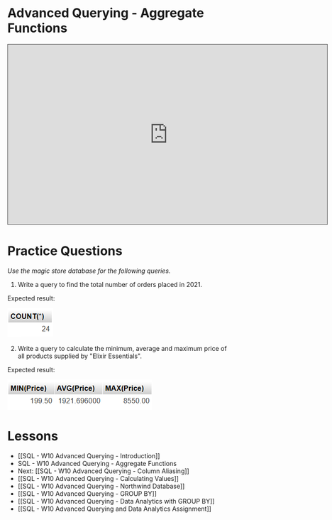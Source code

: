 # Advanced Querying - Aggregate Functions

<iframe src="https://egator.hosted.panopto.com/Panopto/Pages/Embed.aspx?id=24a1eee0-12dd-4809-bc0e-b12c00689ad8&autoplay=false&offerviewer=true&showtitle=true&showbrand=true&captions=false&interactivity=all" height="405" width="720" style="border: 1px solid #464646;" allowfullscreen allow="autoplay" aria-label="Panopto Embedded Video Player"></iframe>

# Practice Questions

*Use the magic store database for the following queries.*

1. Write a query to find the total number of orders placed in 2021. 

Expected result:

<img src="https://raw.githubusercontent.com/kellerflint/Class-Intro-SQL/hugo/content/SQL-Files/Images/AQR4.png">

2. Write a query to calculate the minimum, average and maximum price of all products supplied by "Elixir Essentials". 

Expected result: 

<img src="https://raw.githubusercontent.com/kellerflint/Class-Intro-SQL/hugo/content/SQL-Files/Images/AQR5.png">

# Lessons
- [[SQL - W10 Advanced Querying - Introduction]]
- SQL - W10 Advanced Querying - Aggregate Functions
- Next: [[SQL - W10 Advanced Querying - Column Aliasing]]
- [[SQL - W10 Advanced Querying - Calculating Values]]
- [[SQL - W10 Advanced Querying - Northwind Database]]
- [[SQL - W10 Advanced Querying - GROUP BY]]
- [[SQL - W10 Advanced Querying - Data Analytics with GROUP BY]]
- [[SQL - W10 Advanced Querying and Data Analytics Assignment]]
